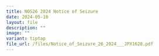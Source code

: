```yaml
---
title: NOS26 2024 Notice of Seizure
date: 2024-05-10
layout: file
description: ""
image: ""
variant: tiptap
file_url: /files/Notice_of_Seizure_26_2024___JPX1628.pdf
---
```

